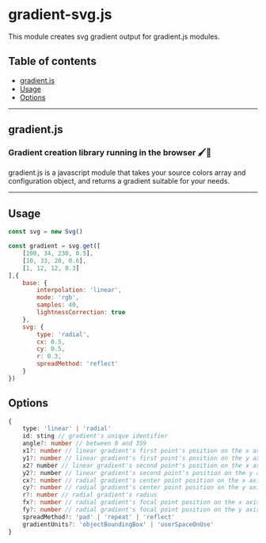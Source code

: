 # gradient-svg.js

This module creates svg gradient output for gradient.js modules.

## Table of contents
* [gradient.js](#gradient.js)
* [Usage](#usage)
* [Options](#options)

---
## gradient.js
### Gradient creation library running in the browser 🖌🌈

gradient.js is a javascript module that takes your source colors array and configuration object, and returns a gradient suitable for your needs.

---


## Usage

```javascript
const svg = new Svg()

const gradient = svg.get([
    [100, 34, 230, 0.5],
    [10, 33, 20, 0.6],
    [1, 12, 12, 0.3]
],{
    base: {
        interpolation: 'linear',
        mode: 'rgb',
        samples: 40,
        lightnessCorrection: true
    },
    svg: {
        type: 'radial',
        cx: 0.5,
        cy: 0.5,
        r: 0.3,
        spreadMethod: 'reflect'
    }
})
```

## Options

```typescript
{
    type: 'linear' | 'radial'
    id: sting // gradient's unique identifier
    angle?: number // between 0 and 359
    x1?: number // linear gradient's first point's position on the x axis
    y1?: number // linear gradient's first point's position on the y axis
    x2? number // linear gradient's second point's position on the x axis
    y2?: number // linear gradient's second point's position on the y axis
    cx?: number // radial gradient's center point position on the x axis
    cy?: number // radial gradient's center point position on the y axis
    r?: number // radial gradient's radius
    fx?: number // radial gradient's focal point position on the x axis
    fy?: number // radial gradient's focal point position on the y axis
    spreadMethod?: 'pad' | 'repeat' | 'reflect'
    gradientUnits?: 'objectBoundingBox' | 'userSpaceOnUse'
}
```